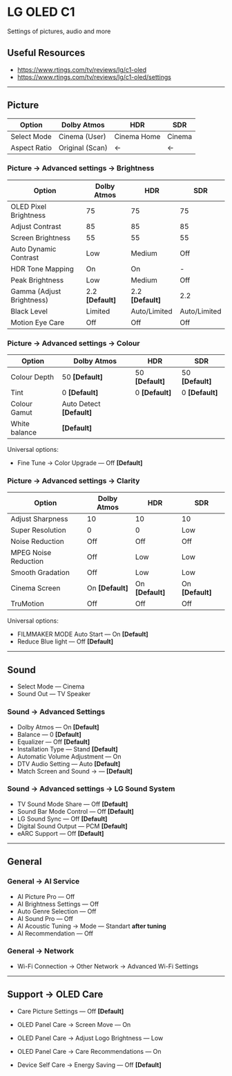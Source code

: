# LG OLED C1

Settings of pictures, audio and more

## Useful Resources

- <https://www.rtings.com/tv/reviews/lg/c1-oled>
- <https://www.rtings.com/tv/reviews/lg/c1-oled/settings>

---

## Picture

| Option       | Dolby Atmos     | HDR         | SDR    |
| ------------ | --------------- | ----------- | ------ |
| Select Mode  | Cinema (User)   | Cinema Home | Cinema |
| Aspect Ratio | Original (Scan) | ←           | ←      |

### Picture → Advanced settings → Brightness

| Option                    | Dolby Atmos       | HDR               | SDR          |
| ------------------------- | ----------------- | ----------------- | ------------ |
| OLED Pixel Brightness     | 75                | 75                | 75           |
| Adjust Contrast           | 85                | 85                | 85           |
| Screen Brightness         | 55                | 55                | 55           |
| Auto Dynamic Contrast     | Low               | Medium            | Off          |
| HDR Tone Mapping          | On                | On                | -            |
| Peak Brightness           | Low               | Medium            | Off          |
| Gamma (Adjust Brightness) | 2.2 **[Default]** | 2.2 **[Default]** | 2.2          |
| Black Level               | Limited           | Auto/Limited      | Auto/Limited |
| Motion Eye Care           | Off               | Off               | Off          |

### Picture → Advanced settings → Colour

| Option        | Dolby Atmos               | HDR              | SDR              |
| ------------- | ------------------------- | ---------------- | ---------------- |
| Colour Depth  | 50 **[Default]**          | 50 **[Default]** | 50 **[Default]** |
| Tint          | 0 **[Default]**           | 0 **[Default]**  | 0 **[Default]**  |
| Colour Gamut  | Auto Detect **[Default]** |
| White balance | **[Default]**             |

Universal options:

- Fine Tune → Color Upgrade — Off **[Default]**

### Picture → Advanced settings → Clarity

| Option               | Dolby Atmos      | HDR              | SDR              |
| -------------------- | ---------------- | ---------------- | ---------------- |
| Adjust Sharpness     | 10               | 10               | 10               |
| Super Resolution     | 0                | 0                | Low              |
| Noise Reduction      | Off              | Off              | Off              |
| MPEG Noise Reduction | Off              | Low              | Low              |
| Smooth Gradation     | Off              | Low              | Low              |
| Cinema Screen        | On **[Default]** | On **[Default]** | On **[Default]** |
| TruMotion            | Off              | Off              | Off              |

Universal options:

- FILMMAKER MODE Auto Start — On **[Default]**
- Reduce Blue light — Off **[Default]**

---

## Sound

- Select Mode — Cinema
- Sound Out — TV Speaker

### Sound → Advanced Settings

- Dolby Atmos — On **[Default]**
- Balance — 0 **[Default]**
- Equalizer — Off **[Default]**
- Installation Type — Stand **[Default]**
- Automatic Volume Adjustment — On
- DTV Audio Setting — Auto **[Default]**
- Match Screen and Sound → — **[Default]**

### Sound → Advanced settings → LG Sound System

- TV Sound Mode Share — Off **[Default]**
- Sound Bar Mode Control — Off **[Default]**
- LG Sound Sync — Off **[Default]**
- Digital Sound Output — PCM **[Default]**
- eARC Support — Off **[Default]**

---

## General

### General → AI Service

- AI Picture Pro — Off
- AI Brightness Settings — Off
- Auto Genre Selection — Off
- AI Sound Pro — Off
- AI Acoustic Tuning → Mode — Standart **after tuning**
- AI Recommendation — Off

### General → Network

- Wi-Fi Connection → Other Network → Advanced Wi-Fi Settings

---

## Support → OLED Care

- Care Picture Settings — Off **[Default]**
- OLED Panel Care → Screen Move — On
- OLED Panel Care → Adjust Logo Brightness — Low
- OLED Panel Care → Care Recommendations — On

- Device Self Care → Energy Saving — Off **[Default]**
